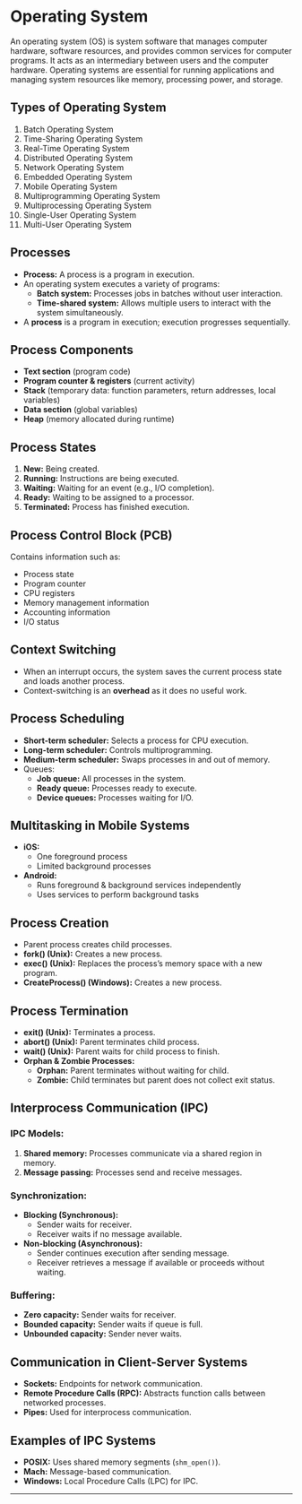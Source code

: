 # Operating System
An operating system (OS) is system software that manages computer hardware, software resources, and provides common services for computer programs. It acts as an intermediary between users and the computer hardware. Operating systems are essential for running applications and managing system resources like memory, processing power, and storage.

## Types of Operating System
1. Batch Operating System
2. Time-Sharing Operating System
3. Real-Time Operating System
4. Distributed Operating System
5. Network Operating System
6. Embedded Operating System
7. Mobile Operating System
8. Multiprogramming Operating System
9. Multiprocessing Operating System
10. Single-User Operating System
11. Multi-User Operating System

## Processes
- **Process:** A process is a program in execution.
- An operating system executes a variety of programs:
  - **Batch system:** Processes jobs in batches without user interaction.
  - **Time-shared system:** Allows multiple users to interact with the system simultaneously.
- A **process** is a program in execution; execution progresses sequentially.

## Process Components
- **Text section** (program code)
- **Program counter & registers** (current activity)
- **Stack** (temporary data: function parameters, return addresses, local variables)
- **Data section** (global variables)
- **Heap** (memory allocated during runtime)

## Process States
1. **New:** Being created.
2. **Running:** Instructions are being executed.
3. **Waiting:** Waiting for an event (e.g., I/O completion).
4. **Ready:** Waiting to be assigned to a processor.
5. **Terminated:** Process has finished execution.

## Process Control Block (PCB)
Contains information such as:
- Process state
- Program counter
- CPU registers
- Memory management information
- Accounting information
- I/O status

## Context Switching
- When an interrupt occurs, the system saves the current process state and loads another process.
- Context-switching is an **overhead** as it does no useful work.

## Process Scheduling
- **Short-term scheduler:** Selects a process for CPU execution.
- **Long-term scheduler:** Controls multiprogramming.
- **Medium-term scheduler:** Swaps processes in and out of memory.
- Queues:
  - **Job queue:** All processes in the system.
  - **Ready queue:** Processes ready to execute.
  - **Device queues:** Processes waiting for I/O.

## Multitasking in Mobile Systems
- **iOS:**
  - One foreground process
  - Limited background processes
- **Android:**
  - Runs foreground & background services independently
  - Uses services to perform background tasks

## Process Creation
- Parent process creates child processes.
- **fork() (Unix):** Creates a new process.
- **exec() (Unix):** Replaces the process’s memory space with a new program.
- **CreateProcess() (Windows):** Creates a new process.

## Process Termination
- **exit() (Unix):** Terminates a process.
- **abort() (Unix):** Parent terminates child process.
- **wait() (Unix):** Parent waits for child process to finish.
- **Orphan & Zombie Processes:**
  - **Orphan:** Parent terminates without waiting for child.
  - **Zombie:** Child terminates but parent does not collect exit status.

## Interprocess Communication (IPC)
### IPC Models:
1. **Shared memory:** Processes communicate via a shared region in memory.
2. **Message passing:** Processes send and receive messages.

### Synchronization:
- **Blocking (Synchronous):**
  - Sender waits for receiver.
  - Receiver waits if no message available.
- **Non-blocking (Asynchronous):**
  - Sender continues execution after sending message.
  - Receiver retrieves a message if available or proceeds without waiting.

### Buffering:
- **Zero capacity:** Sender waits for receiver.
- **Bounded capacity:** Sender waits if queue is full.
- **Unbounded capacity:** Sender never waits.

## Communication in Client-Server Systems
- **Sockets:** Endpoints for network communication.
- **Remote Procedure Calls (RPC):** Abstracts function calls between networked processes.
- **Pipes:** Used for interprocess communication.

## Examples of IPC Systems
- **POSIX:** Uses shared memory segments (`shm_open()`).
- **Mach:** Message-based communication.
- **Windows:** Local Procedure Calls (LPC) for IPC.

---
